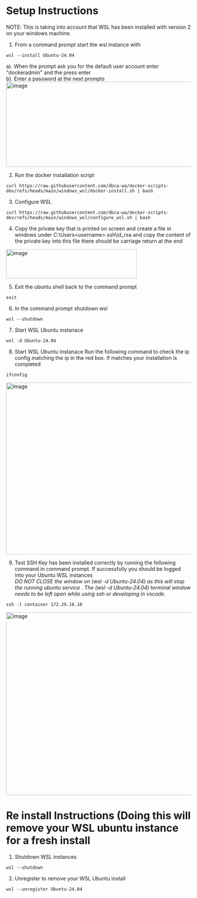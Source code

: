 # Setup Instructions

NOTE: This is taking into account that WSL has been installed with version 2 on your windows machine. 

1. From a command prompt start the wsl instance with 
```
wsl --install Ubuntu-24.04
```
a). When the prompt ask you for the default user account enter "dockeradmin" and the press enter    
b). Enter a password at the next prompts   
<img width="898" height="232" alt="image" src="https://github.com/user-attachments/assets/696c47dd-0af9-44f6-96b5-19dab53a34ba" />   

2. Run the docker installation script    
```
curl https://raw.githubusercontent.com/dbca-wa/docker-scripts-dev/refs/heads/main/windows_wsl/docker-install.sh | bash
```
3. Configure WSL
```
curl https://raw.githubusercontent.com/dbca-wa/docker-scripts-dev/refs/heads/main/windows_wsl/configure_wsl.sh | bash
```
4. Copy the private key that is printed on screen and create a file in windows under C:\Users\<username>\.ssh\id_rsa and copy the content of the private key into this file there should be
carriage return at the end
<img width="356" height="80" alt="image" src="https://github.com/user-attachments/assets/a579f8be-7518-4508-b974-f1a0653025d8" />

5. Exit the ubuntu shell back to the command prompt
```
exit
```
6. In the command prompt shutdown wsl
```
wsl --shutdown
```
7. Start WSL Ubuntu instanace
```
wsl -d Ubuntu-24.04
```
8. Start WSL Ubuntu instanace
Run the following command to check the ip config matching the ip in the red box.  If matches your installation is completed
```
ifconfig
```
<img width="796" height="469" alt="image" src="https://github.com/user-attachments/assets/7e2a98eb-6f60-4e10-b040-0bc7f1ba39bf" />

9. Test SSH Key has been installed correctly by running the following command in command prompt.  If successfully you should be logged into your Ubuntu WSL instances   
   *DO NOT CLOSE the window on (wsl -d Ubuntu-24.04) as this will stop the running ubuntu service .  The (wsl -d Ubuntu-24.04) terminal window needs to be left open while using ssh or developing in vscode.*
   
```
ssh -l container 172.29.16.10
```
   
<img width="955" height="499" alt="image" src="https://github.com/user-attachments/assets/c0941998-4c79-4fb7-9edf-e719cb5fd22e" />


# Re install Instructions (Doing this will remove your WSL ubuntu instance for a fresh install 
1.  Shutdown WSL instances
```
wsl --shutdown
```
2. Unregister to remove your WSL Ubuntu install
```
wsl --unregister Ubuntu-24.04
```
    

